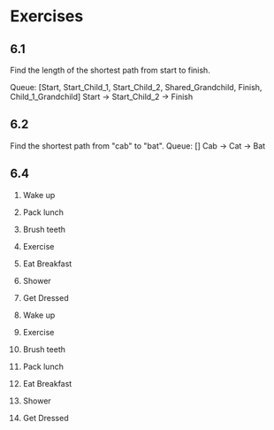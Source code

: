 # Exercises

## 6.1

Find the length of the shortest path from start to finish.

Queue: [Start, Start_Child_1, Start_Child_2, Shared_Grandchild, Finish, Child_1_Grandchild]
Start -> Start_Child_2 -> Finish

## 6.2

Find the shortest path from "cab" to "bat".
Queue: []
Cab -> Cat -> Bat

## 6.4

1. Wake up
2. Pack lunch
3. Brush teeth
4. Exercise
5. Eat Breakfast
6. Shower
7. Get Dressed

8. Wake up
9. Exercise
10. Brush teeth
11. Pack lunch
12. Eat Breakfast
13. Shower
14. Get Dressed
